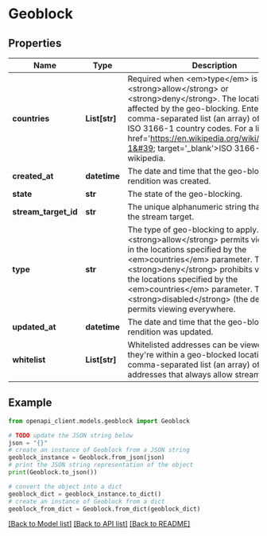 # Geoblock


## Properties

Name | Type | Description | Notes
------------ | ------------- | ------------- | -------------
**countries** | **List[str]** | Required when &lt;em&gt;type&lt;/em&gt; is &lt;strong&gt;allow&lt;/strong&gt; or &lt;strong&gt;deny&lt;/strong&gt;. The locations affected by the geo-blocking. Enter a comma-separated list (an array) of two-letter ISO 3166-1 country codes. For a list, see &lt;a href&#x3D;&#39;https://en.wikipedia.org/wiki/ISO_3166-1&#39; target&#x3D;&#39;_blank&#39;&gt;ISO 3166-1&lt;/a&gt; on wikipedia. | [optional] 
**created_at** | **datetime** | The date and time that the geo-blocking rendition was created. | [optional] 
**state** | **str** | The state of the geo-blocking. | [optional] 
**stream_target_id** | **str** | The unique alphanumeric string that identifies the stream target. | [optional] 
**type** | **str** | The type of geo-blocking to apply. The value &lt;strong&gt;allow&lt;/strong&gt; permits viewing only in the locations specified by the &lt;em&gt;countries&lt;/em&gt; parameter. The value &lt;strong&gt;deny&lt;/strong&gt; prohibits viewing in the locations specified by the &lt;em&gt;countries&lt;/em&gt; parameter. The value &lt;strong&gt;disabled&lt;/strong&gt; (the default) permits viewing everywhere. | [optional] 
**updated_at** | **datetime** | The date and time that the geo-blocking rendition was updated. | [optional] 
**whitelist** | **List[str]** | Whitelisted addresses can be viewed even if they&#39;re within a geo-blocked location. Enter a comma-separated list (an array) of IP addresses that always allow streaming. | [optional] 

## Example

```python
from openapi_client.models.geoblock import Geoblock

# TODO update the JSON string below
json = "{}"
# create an instance of Geoblock from a JSON string
geoblock_instance = Geoblock.from_json(json)
# print the JSON string representation of the object
print(Geoblock.to_json())

# convert the object into a dict
geoblock_dict = geoblock_instance.to_dict()
# create an instance of Geoblock from a dict
geoblock_from_dict = Geoblock.from_dict(geoblock_dict)
```
[[Back to Model list]](../README.md#documentation-for-models) [[Back to API list]](../README.md#documentation-for-api-endpoints) [[Back to README]](../README.md)


